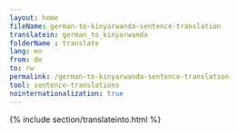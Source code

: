 ```yaml
---
layout: home
fileName: german-to-kinyarwanda-sentence-translation
translatein: german_to_kinyarwanda
folderName : translate
lang: en
from: de
to: rw
permalink: /german-to-kinyarwanda-sentence-translation
tool: sentence-translations
nointernationalization: true
---
```

{% include section/translateinto.html %}
